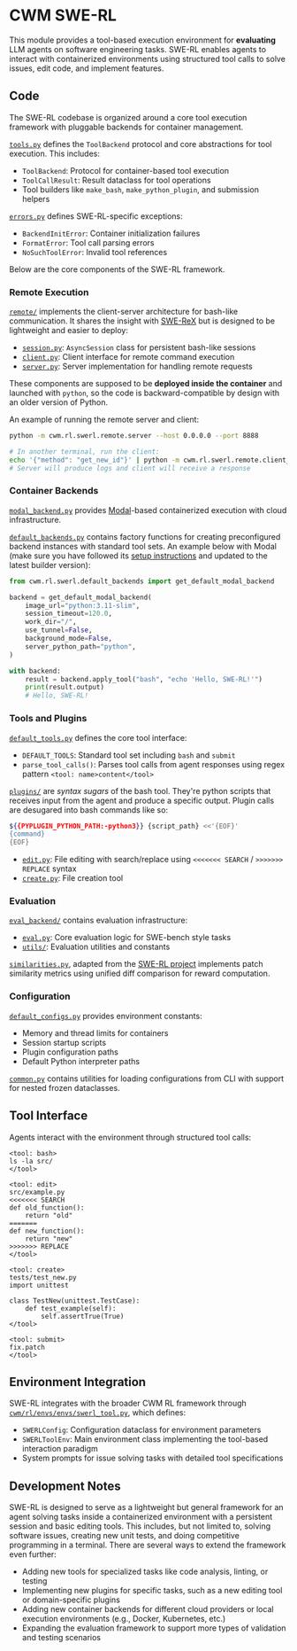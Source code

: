 # CWM SWE-RL

This module provides a tool-based execution environment for **evaluating** LLM agents on software engineering tasks. SWE-RL enables agents to interact with containerized environments using structured tool calls to solve issues, edit code, and implement features.

## Code

The SWE-RL codebase is organized around a core tool execution framework with pluggable backends for container management.

[`tools.py`](tools.py) defines the `ToolBackend` protocol and core abstractions for tool execution. This includes:
- `ToolBackend`: Protocol for container-based tool execution
- `ToolCallResult`: Result dataclass for tool operations
- Tool builders like `make_bash`, `make_python_plugin`, and submission helpers

[`errors.py`](errors.py) defines SWE-RL-specific exceptions:
- `BackendInitError`: Container initialization failures
- `FormatError`: Tool call parsing errors
- `NoSuchToolError`: Invalid tool references

Below are the core components of the SWE-RL framework.

### Remote Execution

[`remote/`](remote/) implements the client-server architecture for bash-like communication. It shares the insight with [SWE-ReX](https://github.com/SWE-agent/SWE-ReX) but is designed to be lightweight and easier to deploy:
- [`session.py`](remote/session.py): `AsyncSession` class for persistent bash-like sessions
- [`client.py`](remote/client.py): Client interface for remote command execution
- [`server.py`](remote/server.py): Server implementation for handling remote requests

These components are supposed to be **deployed inside the container** and launched with `python`, so the code is backward-compatible by design with an older version of Python.

An example of running the remote server and client:

```bash
python -m cwm.rl.swerl.remote.server --host 0.0.0.0 --port 8888

# In another terminal, run the client:
echo '{"method": "get_new_id"}' | python -m cwm.rl.swerl.remote.client_cli --host localhost --port 8888
# Server will produce logs and client will receive a response
```

### Container Backends

[`modal_backend.py`](modal_backend.py) provides [Modal](https://modal.com/)-based containerized execution with cloud infrastructure.

[`default_backends.py`](default_backends.py) contains factory functions for creating preconfigured backend instances with standard tool sets. An example below with Modal (make sure you have followed its [setup instructions](https://modal.com/docs/guide) and updated to the latest builder version):

```python
from cwm.rl.swerl.default_backends import get_default_modal_backend

backend = get_default_modal_backend(
    image_url="python:3.11-slim",
    session_timeout=120.0,
    work_dir="/",
    use_tunnel=False,
    background_mode=False,
    server_python_path="python",
)

with backend:
    result = backend.apply_tool("bash", "echo 'Hello, SWE-RL!'")
    print(result.output)
    # Hello, SWE-RL!
```

### Tools and Plugins

[`default_tools.py`](default_tools.py) defines the core tool interface:
- `DEFAULT_TOOLS`: Standard tool set including `bash` and `submit`
- `parse_tool_calls()`: Parses tool calls from agent responses using regex pattern `<tool: name>content</tool>`

[`plugins/`](plugins/) are *syntax sugars* of the bash tool. They're python scripts that receives input from the agent and produce a specific output. Plugin calls are desugared into bash commands like so:

```bash
${{PYPLUGIN_PYTHON_PATH:-python3}} {script_path} <<'{EOF}'
{command}
{EOF}
```

- [`edit.py`](plugins/edit.py): File editing with search/replace using `<<<<<<< SEARCH` / `>>>>>>> REPLACE` syntax
- [`create.py`](plugins/create.py): File creation tool

### Evaluation

[`eval_backend/`](eval_backend/) contains evaluation infrastructure:
- [`eval.py`](eval_backend/eval.py): Core evaluation logic for SWE-bench style tasks
- [`utils/`](eval_backend/utils/): Evaluation utilities and constants

[`similarities.py`](similarities.py), adapted from the [SWE-RL project](https://github.com/facebookresearch/swe-rl) implements patch similarity metrics using unified diff comparison for reward computation.

### Configuration

[`default_configs.py`](default_configs.py) provides environment constants:
- Memory and thread limits for containers
- Session startup scripts
- Plugin configuration paths
- Default Python interpreter paths

[`common.py`](common.py) contains utilities for loading configurations from CLI with support for nested frozen dataclasses.

## Tool Interface

Agents interact with the environment through structured tool calls:

```
<tool: bash>
ls -la src/
</tool>

<tool: edit>
src/example.py
<<<<<<< SEARCH
def old_function():
    return "old"
=======
def new_function():
    return "new"
>>>>>>> REPLACE
</tool>

<tool: create>
tests/test_new.py
import unittest

class TestNew(unittest.TestCase):
    def test_example(self):
        self.assertTrue(True)
</tool>

<tool: submit>
fix.patch
</tool>
```

## Environment Integration

SWE-RL integrates with the broader CWM RL framework through [`cwm/rl/envs/envs/swerl_tool.py`](../envs/envs/swerl_tool.py), which defines:

- `SWERLConfig`: Configuration dataclass for environment parameters
- `SWERLToolEnv`: Main environment class implementing the tool-based interaction paradigm
- System prompts for issue solving tasks with detailed tool specifications

## Development Notes

SWE-RL is designed to serve as a lightweight but general framework for an agent solving tasks inside a containerized environment with a persistent session and basic editing tools. This includes, but not limited to, solving software issues, creating new unit tests, and doing competitive programming in a terminal. There are several ways to extend the framework even further:

- Adding new tools for specialized tasks like code analysis, linting, or testing
- Implementing new plugins for specific tasks, such as a new editing tool or domain-specific plugins
- Adding new container backends for different cloud providers or local execution environments (e.g., Docker, Kubernetes, etc.)
- Expanding the evaluation framework to support more types of validation and testing scenarios
